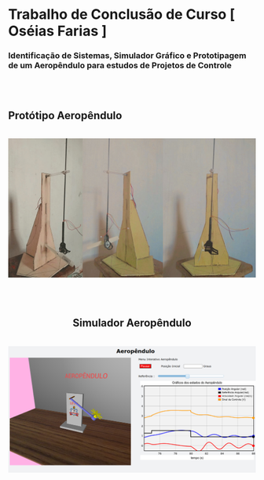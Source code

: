 # Trabalho de Conclusão de Curso [ Oséias Farias ]

### Identificação de Sistemas, Simulador Gráfico e Prototipagem de um Aeropêndulo para estudos de Projetos de Controle

<br><br>

## Protótipo Aeropêndulo

<br>

<center>
  <img src="utils/img_aeropendulo.png"> 
<center/>

<br><br>

## Simulador Aeropêndulo

<br>

<center>
  <img src="https://github.com/Oseiasdfarias/LabVirtual/blob/dev/simulacao_modelagem_aeropendulo/utils/simulacao.png?raw=true"> 
<center/>


